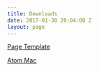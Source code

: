 ```yaml
---
title: Downloads
date: 2017-01-30 20:04:00 Z
layout: page
---
```


<a href="http://tinyurl.com/hd27x5b">Page Template</a>

<a href="http://tinyurl.com/zub5z6v">Atom Mac</a>